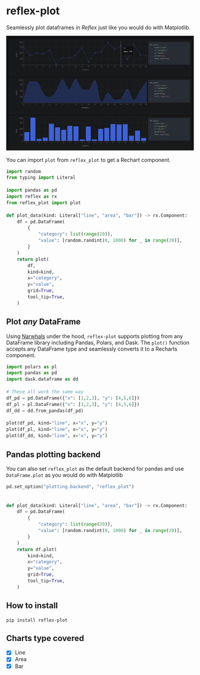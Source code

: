 # reflex-plot
Seamlessly plot dataframes in _Reflex_ just like you would do with Matplotlib.

![](./static/screenshot.png)

You can import `plot` from `reflex_plot` to get a Rechart component.

```python
import random
from typing import Literal

import pandas as pd
import reflex as rx
from reflex_plot import plot

def plot_data(kind: Literal["line", "area", "bar"]) -> rx.Component:
    df = pd.DataFrame(
        {
            "category": list(range(20)),
            "value": [random.randint(0, 1000) for _ in range(20)],
        }
    )
    return plot(
        df,
        kind=kind,
        x="category",
        y="value",
        grid=True,
        tool_tip=True,
    )
```
## Plot _any_ DataFrame
Using [Narwhals](https://github.com/narwhals-dev/narwhals) under the hood, `reflex-plot` supports plotting from any DataFrame library including Pandas, Polars, and Dask. The `plot()` function accepts any DataFrame type and seamlessly converts it to a Recharts component.

```python
import polars as pl
import pandas as pd
import dask.dataframe as dd

# These all work the same way
df_pd = pd.DataFrame({"x": [1,2,3], "y": [4,5,6]})
df_pl = pl.DataFrame({"x": [1,2,3], "y": [4,5,6]})
df_dd = dd.from_pandas(df_pd)

plot(df_pd, kind="line", x="x", y="y")
plot(df_pl, kind="line", x="x", y="y")
plot(df_dd, kind="line", x="x", y="y")
```


## Pandas plotting backend

You can also set `reflex_plot` as the default backend for pandas and use `DataFrame.plot` as you would do with Matplotlib


```python
pd.set_option("plotting.backend", "reflex_plot")


def plot_data(kind: Literal["line", "area", "bar"]) -> rx.Component:
    df = pd.DataFrame(
        {
            "category": list(range(20)),
            "value": [random.randint(0, 1000) for _ in range(20)],
        }
    )
    return df.plot(
        kind=kind,
        x="category",
        y="value",
        grid=True,
        tool_tip=True,
    )

```

## How to install
```
pip install reflex-plot
```

## Charts type covered
- [x] Line
- [x] Area
- [x] Bar
